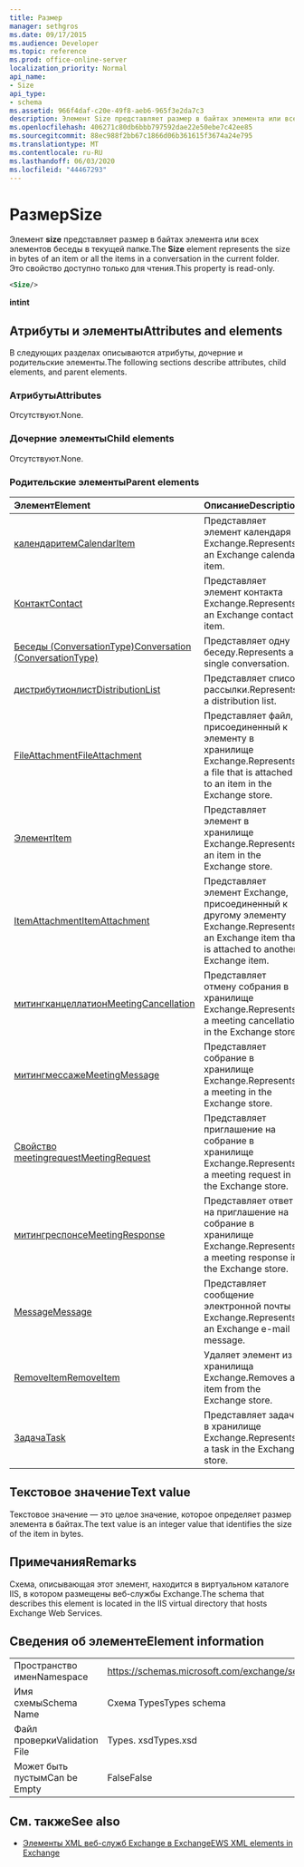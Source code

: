 ```yaml
---
title: Размер
manager: sethgros
ms.date: 09/17/2015
ms.audience: Developer
ms.topic: reference
ms.prod: office-online-server
localization_priority: Normal
api_name:
- Size
api_type:
- schema
ms.assetid: 966f4daf-c20e-49f8-aeb6-965f3e2da7c3
description: Элемент Size представляет размер в байтах элемента или всех элементов беседы в текущей папке. Это свойство доступно только для чтения.
ms.openlocfilehash: 406271c80db6bbb797592dae22e50ebe7c42ee85
ms.sourcegitcommit: 88ec988f2bb67c1866d06b361615f3674a24e795
ms.translationtype: MT
ms.contentlocale: ru-RU
ms.lasthandoff: 06/03/2020
ms.locfileid: "44467293"
---
```

# <a name="size"></a><span data-ttu-id="98938-104">Размер</span><span class="sxs-lookup"><span data-stu-id="98938-104">Size</span></span>

<span data-ttu-id="98938-105">Элемент **size** представляет размер в байтах элемента или всех элементов беседы в текущей папке.</span><span class="sxs-lookup"><span data-stu-id="98938-105">The **Size** element represents the size in bytes of an item or all the items in a conversation in the current folder.</span></span> <span data-ttu-id="98938-106">Это свойство доступно только для чтения.</span><span class="sxs-lookup"><span data-stu-id="98938-106">This property is read-only.</span></span> 
  
```XML
<Size/>
```

 <span data-ttu-id="98938-107">**int**</span><span class="sxs-lookup"><span data-stu-id="98938-107">**int**</span></span>
## <a name="attributes-and-elements"></a><span data-ttu-id="98938-108">Атрибуты и элементы</span><span class="sxs-lookup"><span data-stu-id="98938-108">Attributes and elements</span></span>

<span data-ttu-id="98938-109">В следующих разделах описываются атрибуты, дочерние и родительские элементы.</span><span class="sxs-lookup"><span data-stu-id="98938-109">The following sections describe attributes, child elements, and parent elements.</span></span>
  
### <a name="attributes"></a><span data-ttu-id="98938-110">Атрибуты</span><span class="sxs-lookup"><span data-stu-id="98938-110">Attributes</span></span>

<span data-ttu-id="98938-111">Отсутствуют.</span><span class="sxs-lookup"><span data-stu-id="98938-111">None.</span></span>
  
### <a name="child-elements"></a><span data-ttu-id="98938-112">Дочерние элементы</span><span class="sxs-lookup"><span data-stu-id="98938-112">Child elements</span></span>

<span data-ttu-id="98938-113">Отсутствуют.</span><span class="sxs-lookup"><span data-stu-id="98938-113">None.</span></span>
  
### <a name="parent-elements"></a><span data-ttu-id="98938-114">Родительские элементы</span><span class="sxs-lookup"><span data-stu-id="98938-114">Parent elements</span></span>

|<span data-ttu-id="98938-115">**Элемент**</span><span class="sxs-lookup"><span data-stu-id="98938-115">**Element**</span></span>|<span data-ttu-id="98938-116">**Описание**</span><span class="sxs-lookup"><span data-stu-id="98938-116">**Description**</span></span>|
|:-----|:-----|
|[<span data-ttu-id="98938-117">календаритем</span><span class="sxs-lookup"><span data-stu-id="98938-117">CalendarItem</span></span>](calendaritem.md) <br/> |<span data-ttu-id="98938-118">Представляет элемент календаря Exchange.</span><span class="sxs-lookup"><span data-stu-id="98938-118">Represents an Exchange calendar item.</span></span>  <br/> |
|[<span data-ttu-id="98938-119">Контакт</span><span class="sxs-lookup"><span data-stu-id="98938-119">Contact</span></span>](contact.md) <br/> |<span data-ttu-id="98938-120">Представляет элемент контакта Exchange.</span><span class="sxs-lookup"><span data-stu-id="98938-120">Represents an Exchange contact item.</span></span>  <br/> |
|[<span data-ttu-id="98938-121">Беседы (ConversationType)</span><span class="sxs-lookup"><span data-stu-id="98938-121">Conversation (ConversationType)</span></span>](conversation-conversationtype.md) <br/> |<span data-ttu-id="98938-122">Представляет одну беседу.</span><span class="sxs-lookup"><span data-stu-id="98938-122">Represents a single conversation.</span></span>  <br/> |
|[<span data-ttu-id="98938-123">дистрибутионлист</span><span class="sxs-lookup"><span data-stu-id="98938-123">DistributionList</span></span>](distributionlist.md) <br/> |<span data-ttu-id="98938-124">Представляет список рассылки.</span><span class="sxs-lookup"><span data-stu-id="98938-124">Represents a distribution list.</span></span>  <br/> |
|[<span data-ttu-id="98938-125">FileAttachment</span><span class="sxs-lookup"><span data-stu-id="98938-125">FileAttachment</span></span>](fileattachment.md) <br/> |<span data-ttu-id="98938-126">Представляет файл, присоединенный к элементу в хранилище Exchange.</span><span class="sxs-lookup"><span data-stu-id="98938-126">Represents a file that is attached to an item in the Exchange store.</span></span>  <br/> |
|[<span data-ttu-id="98938-127">Элемент</span><span class="sxs-lookup"><span data-stu-id="98938-127">Item</span></span>](item.md) <br/> |<span data-ttu-id="98938-128">Представляет элемент в хранилище Exchange.</span><span class="sxs-lookup"><span data-stu-id="98938-128">Represents an item in the Exchange store.</span></span>  <br/> |
|[<span data-ttu-id="98938-129">ItemAttachment</span><span class="sxs-lookup"><span data-stu-id="98938-129">ItemAttachment</span></span>](itemattachment.md) <br/> |<span data-ttu-id="98938-130">Представляет элемент Exchange, присоединенный к другому элементу Exchange.</span><span class="sxs-lookup"><span data-stu-id="98938-130">Represents an Exchange item that is attached to another Exchange item.</span></span>  <br/> |
|[<span data-ttu-id="98938-131">митингканцеллатион</span><span class="sxs-lookup"><span data-stu-id="98938-131">MeetingCancellation</span></span>](meetingcancellation.md) <br/> |<span data-ttu-id="98938-132">Представляет отмену собрания в хранилище Exchange.</span><span class="sxs-lookup"><span data-stu-id="98938-132">Represents a meeting cancellation in the Exchange store.</span></span>  <br/> |
|[<span data-ttu-id="98938-133">митингмессаже</span><span class="sxs-lookup"><span data-stu-id="98938-133">MeetingMessage</span></span>](meetingmessage.md) <br/> |<span data-ttu-id="98938-134">Представляет собрание в хранилище Exchange.</span><span class="sxs-lookup"><span data-stu-id="98938-134">Represents a meeting in the Exchange store.</span></span>  <br/> |
|[<span data-ttu-id="98938-135">Свойство meetingrequest</span><span class="sxs-lookup"><span data-stu-id="98938-135">MeetingRequest</span></span>](meetingrequest.md) <br/> |<span data-ttu-id="98938-136">Представляет приглашение на собрание в хранилище Exchange.</span><span class="sxs-lookup"><span data-stu-id="98938-136">Represents a meeting request in the Exchange store.</span></span>  <br/> |
|[<span data-ttu-id="98938-137">митингреспонсе</span><span class="sxs-lookup"><span data-stu-id="98938-137">MeetingResponse</span></span>](meetingresponse.md) <br/> |<span data-ttu-id="98938-138">Представляет ответ на приглашение на собрание в хранилище Exchange.</span><span class="sxs-lookup"><span data-stu-id="98938-138">Represents a meeting response in the Exchange store.</span></span>  <br/> |
|[<span data-ttu-id="98938-139">Message</span><span class="sxs-lookup"><span data-stu-id="98938-139">Message</span></span>](message-ex15websvcsotherref.md) <br/> |<span data-ttu-id="98938-140">Представляет сообщение электронной почты Exchange.</span><span class="sxs-lookup"><span data-stu-id="98938-140">Represents an Exchange e-mail message.</span></span>  <br/> |
|[<span data-ttu-id="98938-141">RemoveItem</span><span class="sxs-lookup"><span data-stu-id="98938-141">RemoveItem</span></span>](removeitem.md) <br/> |<span data-ttu-id="98938-142">Удаляет элемент из хранилища Exchange.</span><span class="sxs-lookup"><span data-stu-id="98938-142">Removes an item from the Exchange store.</span></span>  <br/> |
|[<span data-ttu-id="98938-143">Задача</span><span class="sxs-lookup"><span data-stu-id="98938-143">Task</span></span>](task.md) <br/> |<span data-ttu-id="98938-144">Представляет задачу в хранилище Exchange.</span><span class="sxs-lookup"><span data-stu-id="98938-144">Represents a task in the Exchange store.</span></span>  <br/> |
   
## <a name="text-value"></a><span data-ttu-id="98938-145">Текстовое значение</span><span class="sxs-lookup"><span data-stu-id="98938-145">Text value</span></span>

<span data-ttu-id="98938-146">Текстовое значение — это целое значение, которое определяет размер элемента в байтах.</span><span class="sxs-lookup"><span data-stu-id="98938-146">The text value is an integer value that identifies the size of the item in bytes.</span></span>
  
## <a name="remarks"></a><span data-ttu-id="98938-147">Примечания</span><span class="sxs-lookup"><span data-stu-id="98938-147">Remarks</span></span>

<span data-ttu-id="98938-148">Схема, описывающая этот элемент, находится в виртуальном каталоге IIS, в котором размещены веб-службы Exchange.</span><span class="sxs-lookup"><span data-stu-id="98938-148">The schema that describes this element is located in the IIS virtual directory that hosts Exchange Web Services.</span></span>
  
## <a name="element-information"></a><span data-ttu-id="98938-149">Сведения об элементе</span><span class="sxs-lookup"><span data-stu-id="98938-149">Element information</span></span>

|||
|:-----|:-----|
|<span data-ttu-id="98938-150">Пространство имен</span><span class="sxs-lookup"><span data-stu-id="98938-150">Namespace</span></span>  <br/> |https://schemas.microsoft.com/exchange/services/2006/types  <br/> |
|<span data-ttu-id="98938-151">Имя схемы</span><span class="sxs-lookup"><span data-stu-id="98938-151">Schema Name</span></span>  <br/> |<span data-ttu-id="98938-152">Схема Types</span><span class="sxs-lookup"><span data-stu-id="98938-152">Types schema</span></span>  <br/> |
|<span data-ttu-id="98938-153">Файл проверки</span><span class="sxs-lookup"><span data-stu-id="98938-153">Validation File</span></span>  <br/> |<span data-ttu-id="98938-154">Types. xsd</span><span class="sxs-lookup"><span data-stu-id="98938-154">Types.xsd</span></span>  <br/> |
|<span data-ttu-id="98938-155">Может быть пустым</span><span class="sxs-lookup"><span data-stu-id="98938-155">Can be Empty</span></span>  <br/> |<span data-ttu-id="98938-156">False</span><span class="sxs-lookup"><span data-stu-id="98938-156">False</span></span>  <br/> |
   
## <a name="see-also"></a><span data-ttu-id="98938-157">См. также</span><span class="sxs-lookup"><span data-stu-id="98938-157">See also</span></span>



- [<span data-ttu-id="98938-158">Элементы XML веб-служб Exchange в Exchange</span><span class="sxs-lookup"><span data-stu-id="98938-158">EWS XML elements in Exchange</span></span>](ews-xml-elements-in-exchange.md)

